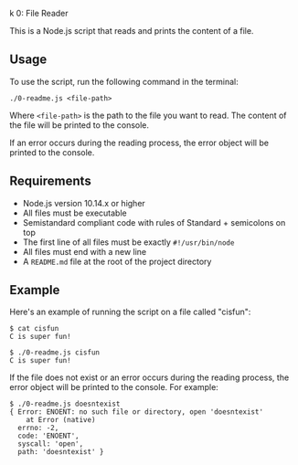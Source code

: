 k 0: File Reader

This is a Node.js script that reads and prints the content of a file. 

## Usage
To use the script, run the following command in the terminal:

```
./0-readme.js <file-path>
```

Where `<file-path>` is the path to the file you want to read. The content of the file will be printed to the console.

If an error occurs during the reading process, the error object will be printed to the console.

## Requirements
- Node.js version 10.14.x or higher
- All files must be executable
- Semistandard compliant code with rules of Standard + semicolons on top
- The first line of all files must be exactly `#!/usr/bin/node`
- All files must end with a new line
- A `README.md` file at the root of the project directory

## Example
Here's an example of running the script on a file called "cisfun":

```
$ cat cisfun
C is super fun!

$ ./0-readme.js cisfun
C is super fun!
```

If the file does not exist or an error occurs during the reading process, the error object will be printed to the console. For example:

```
$ ./0-readme.js doesntexist
{ Error: ENOENT: no such file or directory, open 'doesntexist'
    at Error (native)
  errno: -2,
  code: 'ENOENT',
  syscall: 'open',
  path: 'doesntexist' }
```
